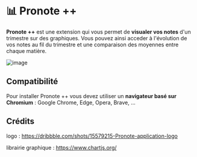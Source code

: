 # 📊 Pronote ++
**Pronote ++** est une extension  qui vous permet de **visualer vos notes** d'un trimestre sur des graphiques. Vous pouvez ainsi acceder à l'évolution de vos notes au fil du trimestre et une comparaison des moyennes entre chaque matière.

![image](https://user-images.githubusercontent.com/80203026/204807417-06567f0b-5d8d-4949-bcfb-809e90ef2281.png)

## Compatibilité
Pour installer Pronote ++ vous devez utiliser un **navigateur basé sur Chromium** : Google Chrome, Edge, Opera, Brave, ...

## Crédits
logo : https://dribbble.com/shots/15579215-Pronote-application-logo

librairie graphique : https://www.chartjs.org/
